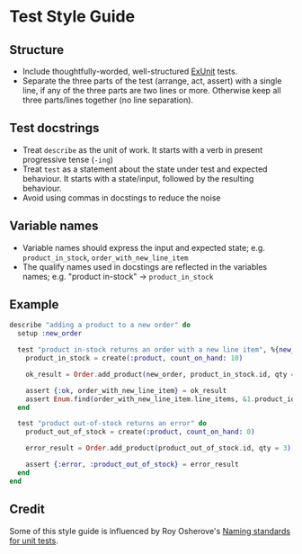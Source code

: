 # Test Style Guide

## Structure

* Include thoughtfully-worded, well-structured [ExUnit](https://hexdocs.pm/ex_unit/ExUnit.html)
  tests.
* Separate the three parts of the test (arrange, act, assert) with a single line, if any of the
  three parts are two lines or more. Otherwise keep all three parts/lines together
  (no line separation).

## Test docstrings

* Treat `describe` as the unit of work. It starts with a verb in present progressive tense (`-ing`)
* Treat `test` as a statement about the state under test and expected behaviour. It starts with
  a state/input, followed by the resulting behaviour.
* Avoid using commas in docstings to reduce the noise

## Variable names

* Variable names should express the input and expected state;
  e.g. `product_in_stock`, `order_with_new_line_item`
* The qualify names used in docstings are reflected in the variables names;
  e.g. "product in-stock" -> `product_in_stock`

## Example

```elixir
describe "adding a product to a new order" do
  setup :new_order

  test "product in-stock returns an order with a new line item", %{new_order: new_order} do
    product_in_stock = create(:product, count_on_hand: 10)

    ok_result = Order.add_product(new_order, product_in_stock.id, qty = 3)

    assert {:ok, order_with_new_line_item} = ok_result
    assert Enum.find(order_with_new_line_item.line_items, &1.product_id == product_in_stock.id)
  end

  test "product out-of-stock returns an error" do
    product_out_of_stock = create(:product, count_on_hand: 0)

    error_result = Order.add_product(product_out_of_stock.id, qty = 3)

    assert {:error, :product_out_of_stock} = error_result
  end
end
```

## Credit

Some of this style guide is influenced by Roy Osherove's [Naming standards for unit tests](http://osherove.com/blog/2005/4/3/naming-standards-for-unit-tests.html).
